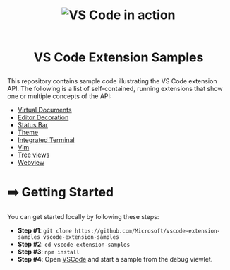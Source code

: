 <h1 align="center">
    <img alt="VS Code in action" src="https://cloud.githubusercontent.com/assets/11839736/16642200/6624dde0-43bd-11e6-8595-c81885ba0dc2.png">
    <br>
    <br>

VS Code Extension Samples
</h1>


This repository contains sample code illustrating the VS Code extension API. The following is a
list of self-contained, running extensions that show one or multiple concepts of the API:

* [Virtual Documents](/contentprovider-sample/README.md)
* [Editor Decoration](/decorator-sample/README.md)
* [Status Bar](/statusbar-sample/README.md)
* [Theme](/theme-sample)
* [Integrated Terminal](/terminal-sample/README.md)
* [Vim](/vim-sample/README.md)
* [Tree views](/tree-view-sample/README.md)
* [Webview](/webview-sample/README.md)

# ➡️ Getting Started

You can get started locally by following these steps:

* **Step #1**: `git clone https://github.com/Microsoft/vscode-extension-samples vscode-extension-samples`
* **Step #2**: `cd vscode-extension-samples`
* **Step #3**: `npm install`
* **Step #4**:  Open [VSCode](https://code.visualstudio.com/) and start a sample from the debug viewlet.
